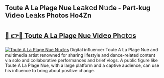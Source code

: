 ## Toute A La Plage Nue Le𝚊k𝚎d N𝚞𝚍e - Part-kug Vid𝚎o Le𝚊ks Photos Ho4Zn

# <h2><a href="http://fb3a81f.evod.top/?m=Toute+A+La+Plage+Nue">🔗 👉🔴 Toute A La Plage Nue Vid𝚎o Ph𝚘t𝚘s</a></h2>

[![Toute A La Plage Nue N𝚞d𝚎s](https://i.imgur.com/8V9OHl7.gif)](http://fb3a81f.evod.top/?m=Toute+A+La+Plage+Nue)
Digital influencer Toute A La Plage Nue and multimedia artist renowned for sharing lifestyle and dance-related content via solo and collaborative performances and brief vlogs. A public figure like Toute A La Plage Nue, with a large platform and a captive audience, can use his influence to bring about positive change. 
